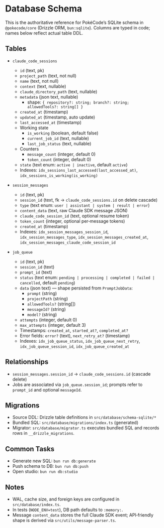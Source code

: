 # Database Schema

This is the authoritative reference for PokéCode’s SQLite schema in `@pokecode/core` (Drizzle ORM, `bun:sqlite`). Columns are typed in code; names below reflect actual table DDL.

## Tables

- `claude_code_sessions`
  - `id` (text, pk)
  - `project_path` (text, not null)
  - `name` (text, not null)
  - `context` (text, nullable)
  - `claude_directory_path` (text, nullable)
  - `metadata` (json text, nullable)
    - shape: `{ repository?: string; branch?: string; allowedTools?: string[] }`
  - `created_at` (timestamp)
  - `updated_at` (timestamp, auto update)
  - `last_accessed_at` (timestamp)
  - Working state
    - `is_working` (boolean, default false)
    - `current_job_id` (text, nullable)
    - `last_job_status` (text, nullable)
  - Counters
    - `message_count` (integer, default 0)
    - `token_count` (integer, default 0)
  - `state` (text enum: `active | inactive`, default `active`)
  - Indexes: `idx_sessions_last_accessed(last_accessed_at)`, `idx_sessions_is_working(is_working)`

- `session_messages`
  - `id` (text, pk)
  - `session_id` (text, fk → `claude_code_sessions.id` on delete cascade)
  - `type` (text enum: `user | assistant | system | result | error`)
  - `content_data` (text, raw Claude SDK message JSON)
  - `claude_code_session_id` (text, optional resume token)
  - `token_count` (integer, optional per‑message tokens)
  - `created_at` (timestamp)
  - Indexes: `idx_session_messages_session_id`, `idx_session_messages_type`, `idx_session_messages_created_at`, `idx_session_messages_claude_code_session_id`

- `job_queue`
  - `id` (text, pk)
  - `session_id` (text)
  - `prompt_id` (text)
  - `status` (text enum: `pending | processing | completed | failed | cancelled`, default `pending`)
  - `data` (json text) — shape persisted from `PromptJobData`:
    - `prompt` (string)
    - `projectPath` (string)
    - `allowedTools?` (string[])
    - `messageId?` (string)
    - `model?` (string)
  - `attempts` (integer, default 0)
  - `max_attempts` (integer, default 3)
  - Timestamps: `created_at`, `started_at?`, `completed_at?`
  - Error fields: `error?` (text), `next_retry_at?` (timestamp)
  - Indexes: `idx_job_queue_status`, `idx_job_queue_next_retry`, `idx_job_queue_session_id`, `idx_job_queue_created_at`

## Relationships

- `session_messages.session_id` → `claude_code_sessions.id` (cascade delete)
- Jobs are associated via `job_queue.session_id`; prompts refer to `prompt_id` and optional `messageId`.

## Migrations

- Source DDL: Drizzle table definitions in `src/database/schema-sqlite/*`
- Bundled SQL: `src/database/migrations/index.ts` (generated)
- Migrator: `src/database/migrator.ts` executes bundled SQL and records rows in `__drizzle_migrations`.

## Common Tasks

- Generate new SQL: `bun run db:generate`
- Push schema to DB: `bun run db:push`
- Open studio: `bun run db:studio`

## Notes

- WAL, cache size, and foreign keys are configured in `src/database/index.ts`.
- In tests (`NODE_ENV=test`), DB path defaults to `:memory:`.
- Message `content_data` stores the full Claude SDK event; API‑friendly shape is derived via `src/utils/message-parser.ts`.

